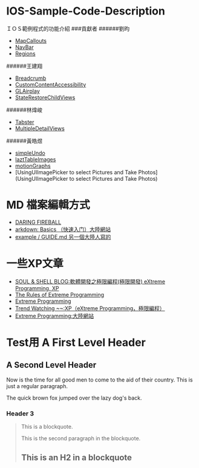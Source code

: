 IOS-Sample-Code-Description
===========================

ＩＯＳ範例程式的功能介紹
###貢獻者
######劉昀
 * [MapCallouts](MapCallouts)
 * [NavBar](NavBar)
 * [Regions](Regions)

######王建翔
 * [Breadcrumb](Breadcrumb)
 * [CustomContentAccessibility](CustomContentAccessibility)
 * [GLAirplay](GLAirplay)
 * [StateRestoreChildViews](StateRestoreChildViews)

######林煒峻
 *	[Tabster](Tabster)
 *	[MultipleDetailViews](MultipleDetailViews)

######黃皓煜
 *	[simpleUndo](simpleUndo)
 *	[laztTableImages](laztTableImages)
 *	[motionGraphs](motionGraphs)
 * [UsingUIImagePicker to select Pictures and Take Photos](UsingUIImagePicker to select Pictures and Take Photos)

MD 檔案編輯方式
====================

 * [DARING FIREBALL](http://daringfireball.net/projects/markdown/syntax)
 * [arkdown: Basics （快速入门）大陸網站](http://wowubuntu.com/markdown/basic.html)
 * [example / GUIDE.md 另一個大陸人寫的](https://github.com/NetEase/example/blob/master/GUIDE.md)
 
一些XP文章
====================

 * [SOUL & SHELL BLOG:軟體開發之極限編程(極限開發) eXtreme Programming, XP](http://blog.toright.com/archives/697)
 * [The Rules of Extreme Programming](http://www.extremeprogramming.org/rules.html)
 * [Extreme Programming](http://c2.com/cgi/wiki?ExtremeProgramming) 
 * [Trend Watching ~~:XP（eXtreme Programming，極限編程）](http://trend-collect.blogspot.tw/2008/06/xpextreme-programming.html)
 * [Extreme Programming:大陸網站](http://www.baike.com/wiki/Extreme+Programming)


Test用 A First Level Header
====================
A Second Level Header
---------------------

Now is the time for all good men to come to
the aid of their country. This is just a
regular paragraph.

The quick brown fox jumped over the lazy
dog's back.
### Header 3

> This is a blockquote.
> 
> This is the second paragraph in the blockquote.
>
> ## This is an H2 in a blockquote

